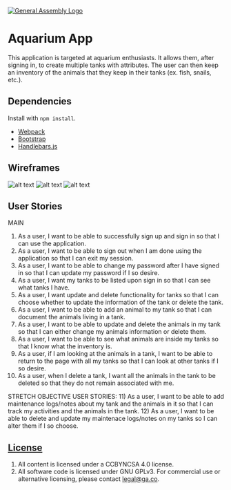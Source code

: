[![General Assembly Logo](https://camo.githubusercontent.com/1a91b05b8f4d44b5bbfb83abac2b0996d8e26c92/687474703a2f2f692e696d6775722e636f6d2f6b6538555354712e706e67)](https://generalassemb.ly/education/web-development-immersive)

# Aquarium App

This application is targeted at aquarium enthusiasts. It allows them, after signing in, to create multiple tanks with attributes. The user can then keep an inventory of the animals that they keep in their tanks (ex. fish, snails, etc.).


## Dependencies

Install with `npm install`.

-   [Webpack](https://webpack.github.io)
-   [Bootstrap](http://getbootstrap.com)
-   [Handlebars.js](http://handlebarsjs.com)

## Wireframes

![alt text](http://i.imgur.com/HsYPU1J.jpg)
![alt text](http://i.imgur.com/jWik1uf.jpg)
![alt text](http://i.imgur.com/T753CCz.jpg)

## User Stories
MAIN
1) As a user, I want to be able to successfully sign up and sign in so that I can use the application.
2) As a user, I want to be able to sign out when I am done using the application so that I can exit my session.
3) As a user, I want to be able to change my password after I have signed in so that I can update my password if I so desire.
4) As a user, I want my tanks to be listed upon sign in so that I can see what tanks I have.
5) As a user, I want update and delete functionality for tanks so that I can choose whether to update the information of the tank or delete the tank.
6) As a user, I want to be able to add an animal to my tank so that I can document the animals living in a tank.
7) As a user, I want to be able to update and delete the animals in my tank so that I can either change my animals information or delete them.
8) As a user, I want to be able to see what animals are inside my tanks so that I know what the inventory is.
9) As a user, if I am looking at the animals in a tank, I want to be able to return to the page with all my tanks so that I can look at other tanks if I so desire.
10) As a user, when I delete a tank, I want all the animals in the tank to be deleted so that they do not remain associated with me.

STRETCH OBJECTIVE USER STORIES:
11) As a user, I want to be able to add maintenance logs/notes about my tank and the animals in it so that I can track my activities and the animals in the tank.
12) As a user, I want to be able to delete and update my maintenace logs/notes on my tanks so I can alter them if I so choose.

## [License](LICENSE)

1.  All content is licensed under a CC­BY­NC­SA 4.0 license.
1.  All software code is licensed under GNU GPLv3. For commercial use or
    alternative licensing, please contact legal@ga.co.
